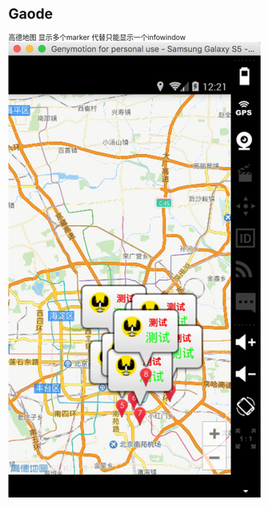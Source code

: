 # Gaode
高德地图 显示多个marker 代替只能显示一个infowindow![Renderings](https://github.com/Oslanka/Gaode/blob/master/image1.png)
